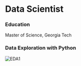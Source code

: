 # Data Scientist

### Education
Master of Science, Georgia Tech

### Data Exploration with Python
![EDA1](https://github.com/user-attachments/assets/76f6fd41-487d-495f-96e6-a1d8e51819b1)
